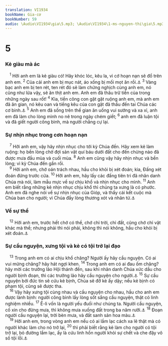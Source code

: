 ```yaml
---
translation: VI1934
bookName: Gia-cơ 
bookNumber: 59
audio: \Audio\VI1934\gia\5.mp3; \Audio\VI1934\1-ms-nguyen-thi\gia\5.mp3; \Audio\VI1934\2-ms-david-dong\gia\5.mp3
---
```


<div class="title"><h1>5</h1><h3>Kẻ giàu mà ác</h3></div>
<span class="verse gia_5_1"> <sup>1</sup> Hỡi anh em là kẻ giàu có! Hãy khóc lóc, kêu la, vì cớ hoạn nạn sẽ đổ trên anh em. </span>
<span class="verse gia_5_2"><sup>2</sup> Của cải anh em bị mục nát, áo xống bị mối mọt ăn rồi.<a data-toggle="tooltip" data-placement="bottom" title="Mat 6:19">⚓</a></span>
<span class="verse gia_5_3"><sup>3</sup> Vàng bạc anh em bị ten rét, ten rét đó sẽ làm chứng nghịch cùng anh em, nó cũng như lửa vậy, sẽ ăn thịt anh em. Anh em đã thâu trữ tiền của trong những ngày sau rốt! </span>
<span class="verse gia_5_4"><sup>4</sup> Kìa, tiền công con gặt gặt ruộng anh em, mà anh em đã ăn gian, nó kêu oan và tiếng kêu của con gặt đã thấu đến tai Chúa các cơ binh.<a data-toggle="tooltip" data-placement="bottom" title="Phu 24:14-15">⚓</a></span>
<span class="verse gia_5_5"><sup>5</sup> Anh em đã sống trên thế gian ăn uống vui sướng và xa xỉ, anh em đã làm cho lòng mình no nê trong ngày chém giết; </span>
<span class="verse gia_5_6"><sup>6</sup> anh em đã luận tội và đã giết người công bình, mà người chẳng cự lại. <br/></span>
<div class="title"><h3>Sự nhịn nhục trong cơn hoạn nạn</h3></div>
<span class="verse gia_5_7"> <sup>7</sup> Hỡi anh em, vậy hãy nhịn nhục cho tới kỳ Chúa đến. Hãy xem kẻ làm ruộng: họ bền lòng chờ đợi sản vật quí báu dưới đất cho đến chừng nào đã được mưa đầu mùa và cuối mùa. </span>
<span class="verse gia_5_8"><sup>8</sup> Anh em cũng vậy hãy nhịn nhục và bền lòng; vì kỳ Chúa đến gần rồi. <br/></span>
<span class="verse gia_5_9"> <sup>9</sup> Hỡi anh em, chớ oán trách nhau, hầu cho khỏi bị xét đoán; kìa, Đấng xét đoán đứng trước cửa. </span>
<span class="verse gia_5_10"><sup>10</sup> Hỡi anh em, hãy lấy các đấng tiên tri đã nhân danh Chúa mà nói, làm mẫu mực về sự chịu khổ và nhịn nhục cho mình. </span>
<span class="verse gia_5_11"><sup>11</sup> Anh em biết rằng những kẻ nhịn nhục chịu khổ thì chúng ta xưng là có phước. Anh em đã nghe nói về sự nhịn nhục của Gióp, và thấy cái kết cuộc mà Chúa ban cho người; vì Chúa đầy lòng thương xót và nhân từ.<a data-toggle="tooltip" data-placement="bottom" title="Giop 1:21-22; 2:10; Thi 103:8">⚓</a><br/></span>
<div class="title"><h3>Về sự thề</h3></div>
<span class="verse gia_5_12"> <sup>12</sup> Hỡi anh em, trước hết chớ có thề, chớ chỉ trời, chỉ đất, cũng chớ chỉ vật khác mà thề; nhưng phải thì nói phải, không thì nói không, hầu cho khỏi bị xét đoán.<a data-toggle="tooltip" data-placement="bottom" title="Mat 5:34-37">⚓</a><br/></span>
<div class="title"><h3>Sự cầu nguyện, xưng tội và kẻ có tội trở lại đạo</h3></div>
<span class="verse gia_5_13"> <sup>13</sup> Trong anh em có ai chịu khổ chăng? Người ấy hãy cầu nguyện. Có ai vui mừng chăng? hãy hát ngợi khen. </span>
<span class="verse gia_5_14"><sup>14</sup> Trong anh em có ai đau ốm chăng? hãy mời các trưởng lão Hội thánh đến, sau khi nhân danh Chúa xức dầu cho người bịnh đoạn, thì các trưởng lão hãy cầu nguyện cho người.<a data-toggle="tooltip" data-placement="bottom" title="Mac 6:13">⚓</a></span>
<span class="verse gia_5_15"><sup>15</sup> Sự cầu nguyện bởi đức tin sẽ cứu kẻ bịnh, Chúa sẽ đỡ kẻ ấy dậy; nếu kẻ bịnh có phạm tội, cũng sẽ được tha. <br/></span>
<span class="verse gia_5_16"> <sup>16</sup> Vậy hãy xưng tội cùng nhau và cầu nguyện cho nhau, hầu cho anh em được lành bịnh: người công bình lấy lòng sốt sắng cầu nguyện, thật có linh nghiệm nhiều. </span>
<span class="verse gia_5_17"><sup>17</sup> Ê-li vốn là người yếu đuối như chúng ta. Người cầu nguyện, cố xin cho đừng mưa, thì không mưa xuống đất trong ba năm rưỡi.<a data-toggle="tooltip" data-placement="bottom" title="1Vua 17:1; 18:1 ">⚓</a></span>
<span class="verse gia_5_18"><sup>18</sup> Đoạn người cầu nguyện lại, trời bèn mưa, và đất sanh sản hoa màu.<a data-toggle="tooltip" data-placement="bottom" title="1Vua 18:42-45">⚓</a><br/></span>
<span class="verse gia_5_19"> <sup>19</sup> Hỡi anh em, trong vòng anh em nếu có ai lầm lạc cách xa lẽ thật mà có người khác làm cho nó trở lại, </span>
<span class="verse gia_5_20"><sup>20</sup> thì phải biết rằng kẻ làm cho người có tội trở lại, bỏ đường lầm lạc, ấy là cứu linh hồn người khỏi sự chết và che đậy vô số tội lỗi.<a data-toggle="tooltip" data-placement="bottom" title="Ch 10:12; 1Phi 4:8">⚓</a><br/></span>
